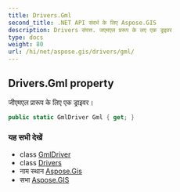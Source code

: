 ```yaml
---
title: Drivers.Gml
second_title: .NET API संदर्भ के लिए Aspose.GIS
description: Drivers संपत्त. जएमएल प्ररूप के लए एक ड्रइवर
type: docs
weight: 80
url: /hi/net/aspose.gis/drivers/gml/
---
```

## Drivers.Gml property

जीएमएल प्रारूप के लिए एक ड्राइवर।

```csharp
public static GmlDriver Gml { get; }
```

### यह सभी देखें

* class [GmlDriver](../../../aspose.gis.formats.gml/gmldriver/)
* class [Drivers](../)
* नाम स्थान [Aspose.Gis](../../drivers/)
* सभा [Aspose.GIS](../../../)


